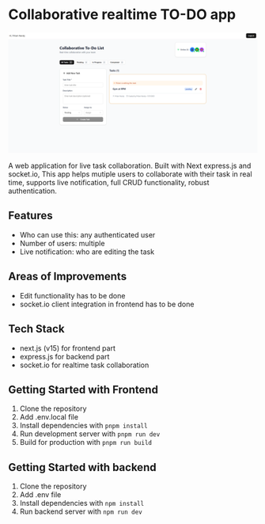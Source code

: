# Collaborative realtime TO-DO app 

![todo-collab-demo-image](/frontend/public/assets/todo-collab-image.png)

A web application for live task collaboration. Built with Next express.js and socket.io, This app helps mutiple users to collaborate with their task in real time, supports live notification, full CRUD functionality, robust authentication.

## Features

- Who can use this: any authenticated user
- Number of users: multiple
- Live notification: who are editing the task


## Areas of Improvements

- Edit functionality has to be done
- socket.io client integration in frontend has to be done


## Tech Stack

- next.js (v15) for frontend part
- express.js for backend part
- socket.io for realtime task collaboration


## Getting Started with Frontend

1. Clone the repository
2. Add .env.local file 
3. Install dependencies with `pnpm install`
4. Run development server with `pnpm run dev` 
5. Build for production with `pnpm run build`


## Getting Started with backend

1. Clone the repository
2. Add .env file 
3. Install dependencies with `npm install` 
4. Run backend server with `npm run dev` 




